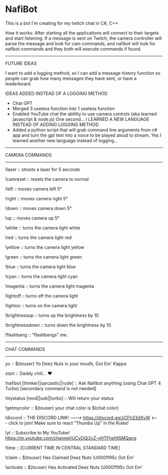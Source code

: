# NafiBot
This is a bot I'm creating for my twitch chat in C#, C++

How it works:
  After starting all the applications will connect to their targets and start listening. If a message is sent on Twitch, the camera controller will parse the message and look for cam commands, and nafibot will look for nafibot commands and they both will execute commands if found.

---------------------------------------------------

FUTURE IDEAS

I want to add a logging method, so I can add a message history function so people can grab how many messages they have sent, or have a leaderboard.

IDEAS ADDED INSTEAD OF A LOGGING METHOD
- Chat GPT
- Merged 3 useless function into 1 useless function
- Enabled YouTube chat the ablility to use camera controls (aka learned javascript & node.js) One second... I LEARNED A NEW LANGUAGE INSTEAD OF ADDING LOGGING METHOD
- Added a python script that will grab command line arguments from c# app and turn the gpt text into a voice to be played aloud to stream. Yes I learned another new language instead of logging...

---------------------------------------------------

CAMERA COMMANDS

---------------------------------------------------

!laser :: shoots a laser for 5 seconds

!camreset :: resets the camera to normal

!left :: moves camera left 5°

!right :: moves camera right 5°

!down :: moves camera down 5°

!up :: moves camera up 5°

!white :: turns the camera light white

!red :: turns the camera light red

!yellow :: turns the camera light yellow

!green :: turns the camera light green

!blue :: turns the camera light blue

!cyan :: turns the camera light cyan

!magenta :: turns the camera light magenta

!lightoff :: turns off the camera light

!lighton :: turns on the camera light

!brightnessup :: turns up the brightness by 10

!brightnessdown :: turns down the brightness by 10

!flashbang :: "flashbangs" me.

---------------------------------------------------

CHAT COMMANDS

---------------------------------------------------

yo ::  $(touser) Yo Deez Nuts in your mouth, Got Em' Kappa

start :: Daddy chill... ❤️

!nafibot [thinker||sarcastic||rude] :: Ask Nafibot anything (using Chat GPT 4 Turbo) [secondary command is not needed]

!mystatus [mod||sub||turbo] :: Will return your status

!getmycolor :: $(touser) your chat color is $(chat color)

!discord :: THE DISCORD LINK! ---> https://discord.gg/zCFh23dXvW <--- click to join! Make sure to react "Thumbs Up" in the Rules!

!yt :: Subscribe to My YouTube! https://m.youtube.com/channel/UCvDQj2yZ-yHTFheHlSMQang

!time :: [CURRENT TIME IN CENTRAL STANDARD TIME]

!claim :: $(touser)  Has Claimed Deez Nuts \U0001f95c Got Em'

!activate ::  $(touser) Has Activated Deez Nuts \U0001f95c Got Em'
